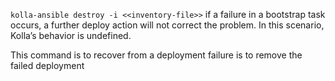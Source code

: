 ``kolla-ansible destroy -i <<inventory-file>>``
if a failure in a bootstrap task occurs, a further deploy action will not correct the problem. In this scenario, Kolla’s behavior is undefined.

This command is to recover from a deployment failure is to remove the failed deployment